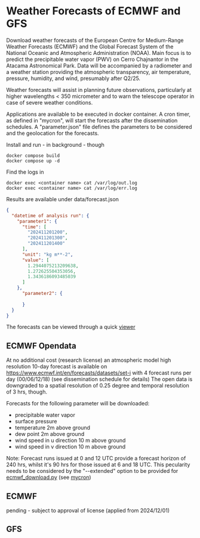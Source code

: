 # Weather Forecasts of ECMWF and GFS

Download weather forecasts of the European Centre for Medium-Range Weather 
Forecasts (ECMWF) and the Global Forecast System of the National Oceanic and 
Atmospheric Administration (NOAA). Main focus is to predict 
the precipitable water vapor (PWV) on Cerro Chajnantor in the Atacama 
Astronomical Park. Data will be accompanied by a radiometer and a weather
station providing the atmospheric transparency, air temperature, pressure, 
humidity, and wind, presumably after Q2/25.

Weather forecasts will assist in planning future observations, particularly at 
higher wavelengths < 350 micrometer and to warn the telescope operator in case of 
severe weather conditions.

Applications are available to be executed in docker container. A cron 
timer, as defined in "mycron", will start the forecasts after the dissemination
schedules. A "parameter.json" file defines the parameters to be
considered and the geolocation for the forecasts.

Install and run - in background - though 

    docker compose build
    docker compose up -d
    
Find the logs in

    docker exec <container name> cat /var/log/out.log
    docker exec <container name> cat /var/log/err.log

Results are available under data/forecast.json

```json
{
  "datetime of analysis run": {
    "parameter1": {
      "time": [
        "202411201200",
        "202411201300",
        "202411201400"
      ],
      "unit": "kg m**-2",
      "value": [
        1.2944075213209638,
        1.272625504353056,
        1.3436186093485039
      ]
    }, 
      "parameter2": {
          
      }
  }
}
```
The forecasts can be viewed through a quick
[viewer](https://github.com/AIfA-Radio/WeatherForecast/blob/master/ecmwf-opendata/src/ecmwf_forecast_viewer.py)

## ECMWF Opendata
At no additional cost (research license) an atmospheric model high 
resolution 10-day forecast 
is available on https://www.ecmwf.int/en/forecasts/datasets/set-i with
4 forecast runs per day (00/06/12/18) (see dissemination schedule for details)
The open data is downgraded to a spatial resolution of 0.25 degree and temporal
resolution of 3 hrs, though.

Forecasts for the following parameter will be downloaded:
- precipitable water vapor
- surface pressure
- temperature 2m above ground
- dew point 2m above ground
- wind speed in u direction 10 m above ground
- wind speed in v direction 10 m above ground

Note: Forecast runs issued at 0 and 12 UTC provide a forecast horizon of 240 hrs,
whilst it's 90 hrs for those issued at 6 and 18 UTC. This pecularity needs to be
considered by the "--extended" option to be provided for 
[ecmwf_download.py](https://github.com/AIfA-Radio/WeatherForecast/blob/master/ecmwf-opendata/src/ecmwf_download.py)
(see [mycron](https://github.com/AIfA-Radio/WeatherForecast/blob/master/ecmwf-opendata/mycron))

## ECMWF
pending - subject to approval of license (applied from 2024/12/01)

## GFS
